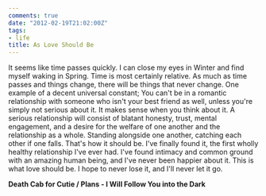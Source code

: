 ```yaml
---
comments: true
date: "2012-02-19T21:02:00Z"
tags:
- life
title: As Love Should Be
---
```


It seems like time passes quickly. I can close my eyes in Winter and find myself
waking in Spring. Time is most certainly relative. As much as time passes and
things change, there will be things that never change. One example of a decent
universal constant; You can't be in a romantic relationship with someone who
isn't your best friend as well, unless you're simply not serious about it. It
makes sense when you think about it. A serious relationship will consist of
blatant honesty, trust, mental engagement, and a desire for the welfare of one
another and the relationship as a whole. Standing alongside one another,
catching each other if one falls. That's how it should be. I've finally found
it, the first wholly healthy relationship I've ever had. I've found intimacy and
common ground with an amazing human being, and I've never been happier about it.
This is what love should be. I hope to never lose it, and I'll never let it go.

**Death Cab for Cutie / Plans - I Will Follow You into the Dark**  
<object width="400" height="27" data="/swf/audio-player.swf"
type="application/x-shockwave-flash">
<param name="bgcolor" value="#ffffff" />
<param name="flashvars" value="playerMode=embedded&amp;audioUrl=/audio/05 I Will Follow You Into the Dark.mp3" />
<param name="wmode" value="window" />
<param name="quality" value="best" />
</object>
